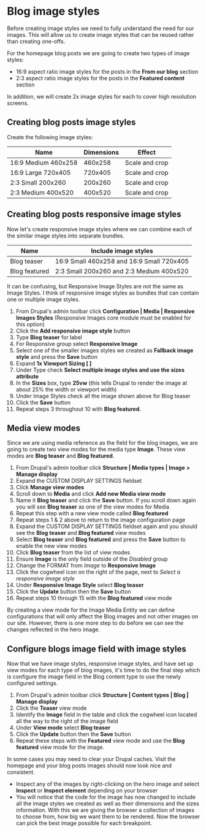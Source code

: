 # Blog image styles

Before creating image styles we need to fully understand the need for our images. This will allow us to create image styles that can be reused rather than creating one-offs.

For the homepage blog posts we are going to create two types of image styles:

* 16:9 aspect ratio image styles for the posts in the **From our blog** section
* 2:3 aspect ratio image styles for the posts in the **Featured content** section

In addition, we will create 2x image styles for each to cover high resolution screens.

## Creating blog posts image styles

Create the following image styles:

| Name                | Dimensions | Effect         |
| ------------------- | ---------- | -------------- |
| 16:9 Medium 460x258 | 460x258    | Scale and crop |
| 16:9 Large 720x405  | 720x405    | Scale and crop |
| 2:3 Small 200x260   | 200x260    | Scale and crop |
| 2:3 Medium 400x520  | 400x520    | Scale and crop |

## Creating blog posts responsive image styles

Now let's create responsive image styles where we can combine each of the similar image styles into separate bundles.

| Name          | Include image styles                      |
| ------------- | ----------------------------------------- |
| Blog teaser   | 16:9 Small 460x258 and 16:9 Small 720x405 |
| Blog featured | 2:3 Small 200x260 and 2:3 Medium 400x520  |

It can be confusing, but Responsive Image Styles are not the same as Image Styles. I think of responsive image styles as bundles that can contain one or multiple image styles.

1. From Drupal's admin toolbar click **Configuration | Media | Responsive Images Styles** (Responsive Images core module must be enabled for this option)
2. Click the **Add responsive image style** button
3. Type **Blog teaser** for label
4. For Responsive group select **Responsive Image**
5. Select one of the smaller images styles we created as **Fallback image style** and press the **Save** button
6. Expand **1x Viewport Sizing \[ ]**
7. Under Type check **Select multiple image styles and use the sizes attribute**
8. In the **Sizes** box, type **25vw** (this tells Drupal to render the image at about 25% the width or viewport width)
9. Under Image Styles check all the image shown above for Blog teaser
10. Click the **Save** button
11. Repeat steps 3 throughout 10 with **Blog featured**.

## Media view modes

Since we are using media reference as the field for the blog images, we are going to create two view modes for the media type **Image**. These view modes are **Blog teaser** and **Blog featured**.

1. From Drupal's admin toolbar click **Structure | Media types | Image** **> Manage display**
2. Expand the CUSTOM DISPLAY SETTINGS fieldset
3. Click **Manage view modes**
4. Scroll down to **Media** and click **Add new Media view mode**
5. Name it **Blog teaser** and click the **Save** button.  If you scroll down again you will see **Blog teaser** as one of the view modes for Media
6. Repeat this step with a new view mode called **Blog featured**
7. Repeat steps 1 & 2 above to return to the image configuration page
8. Expand the CUSTOM DISPLAY SETTINGS fieldset again and you should see the **Blog teaser** and **Blog featured** view modes
9. Select **Blog teaser** and **Blog featured** and press the **Save**  button to enable the new view modes
10. Click **Blog teaser** from the list of view modes
11. Ensure **Image** is the only field outside of the _Disabled_ group
12. Change the FORMAT from _Image_ to **Responsive Image**
13. Click the cogwheel icon on the right of the page, next to _Select a responsive image style_
14. Under **Responsive Image Style** select **Blog teaser**
15. Click the **Update** button then the **Save** button
16. Repeat steps 10 through 15 with the **Blog featured** view mode

By creating a view mode for the Image Media Entity we can define configurations that will only affect the Blog images and not other images on our site. However, there is one more step to do before we can see the changes reflected in the hero image.

## Configure blogs image field with image styles

Now that we have image styles, responsive image styles, and have set up view modes for each type of blog images, it's time to do the final step which is configure the image field in the Blog content type to use the newly configured settings.

1. From Drupal's admin toolbar click **Structure | Content types | Blog | Manage display**
2. Click the **Teaser** view mode
3. Identify the **Image** field in the table and click the cogwheel icon located all the way to the right of the image field
4. Under **View mode** select **Blog teaser**
5. Click the **Update** button then the **Save** button
6. Repeat these steps with the **Featured** view mode and use the **Blog featured** view mode for the image.

In some cases you may need to clear your Drupal caches. Visit the homepage and your blog posts images should now look nice and consistent.

* Inspect any of the images by right-clicking on the hero image and select **Inspect** or **Inspect element** depending on your browser
* You will notice that the code for the image has now changed to include all the image styles we created as well as their dimensions and the sizes information.  With this we are giving the browser a collection of images to choose from, how big we want them to be rendered.  Now the browser can pick the best image possible for each breakpoint.
